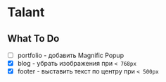 # Talant

##  What To Do

- [ ] portfolio - добавить Magnific Popup
- [x] blog - убрать изображения при `< 768px`
- [x] footer - выставить текст по центру при `< 500px`
